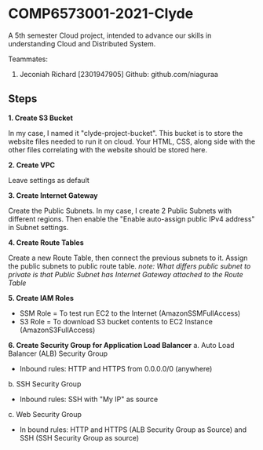 # COMP6573001-2021-Clyde
A 5th semester Cloud project, intended to advance our skills in understanding Cloud and Distributed System.

Teammates:
1. Jeconiah Richard [2301947905]
Github: github.com/niaguraa

## Steps

**1. Create S3 Bucket**

In my case, I named it "clyde-project-bucket". This bucket is to store the website files needed to run it on cloud. Your HTML, CSS, along side with the other files correlating with the website should be stored here.

**2. Create VPC**

Leave settings as default

**3. Create Internet Gateway**

Create the Public Subnets. In my case, I create 2 Public Subnets with different regions. Then enable the "Enable auto-assign public IPv4 address" in Subnet settings.

**4. Create Route Tables**

Create a new Route Table, then connect the previous subnets to it. Assign the public subnets to public route table.
*note: What differs public subnet to private is that Public Subnet has Internet Gateway attached to the Route Table*


**5. Create IAM Roles**
- SSM Role = To test run EC2 to the Internet (AmazonSSMFullAccess)
- S3 Role = To download S3 bucket contents to EC2 Instance (AmazonS3FullAccess)

**6. Create Security Group for Application Load Balancer**
a. Auto Load Balancer (ALB) Security Group
- Inbound rules: HTTP and HTTPS from 0.0.0.0/0 (anywhere)

b. SSH Security Group
- Inbound rules: SSH with "My IP" as source

c. Web Security Group
- In bound rules: HTTP and HTTPS (ALB Security Group as Source) and SSH (SSH Security Group as source)

